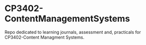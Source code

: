 # CP3402-ContentManagementSystems
 Repo dedicated to learning journals, assessment and, practicals for CP3402-Content Managment Systems.
